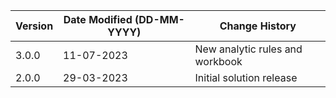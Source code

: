 | **Version** | **Date Modified (DD-MM-YYYY)** | **Change History**                          |
|-------------|--------------------------------|---------------------------------------------|
| 3.0.0       | 11-07-2023                     | New analytic rules and workbook
| 2.0.0       | 29-03-2023                     | Initial solution release |
